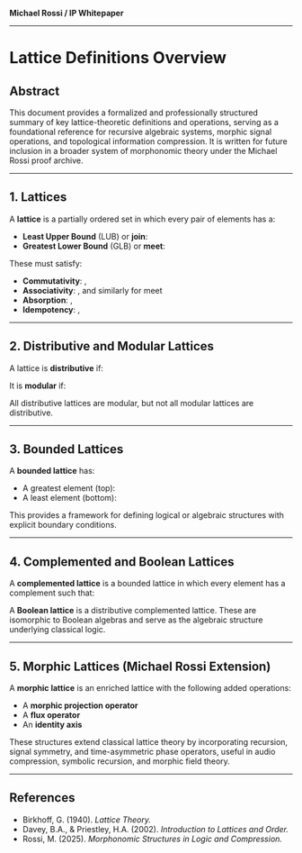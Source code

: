 **Michael Rossi / IP Whitepaper**

---

# **Lattice Definitions Overview**

## **Abstract**

This document provides a formalized and professionally structured summary of key lattice-theoretic definitions and operations, serving as a foundational reference for recursive algebraic systems, morphic signal operations, and topological information compression. It is written for future inclusion in a broader system of morphonomic theory under the Michael Rossi proof archive.

---

## **1\. Lattices**

A **lattice** is a partially ordered set in which every pair of elements has a:

* **Least Upper Bound** (LUB) or **join**:  
* **Greatest Lower Bound** (GLB) or **meet**:

These must satisfy:

* **Commutativity**: ,  
* **Associativity**: , and similarly for meet  
* **Absorption**: ,  
* **Idempotency**: ,

---

## **2\. Distributive and Modular Lattices**

A lattice is **distributive** if:

It is **modular** if:

All distributive lattices are modular, but not all modular lattices are distributive.

---

## **3\. Bounded Lattices**

A **bounded lattice** has:

* A greatest element (top):  
* A least element (bottom):

This provides a framework for defining logical or algebraic structures with explicit boundary conditions.

---

## **4\. Complemented and Boolean Lattices**

A **complemented lattice** is a bounded lattice in which every element has a complement such that:

A **Boolean lattice** is a distributive complemented lattice. These are isomorphic to Boolean algebras and serve as the algebraic structure underlying classical logic.

---

## **5\. Morphic Lattices (Michael Rossi Extension)**

A **morphic lattice** is an enriched lattice with the following added operations:

* A **morphic projection operator**  
* A **flux operator**  
* An **identity axis**

These structures extend classical lattice theory by incorporating recursion, signal symmetry, and time-asymmetric phase operators, useful in audio compression, symbolic recursion, and morphic field theory.

---

## **References**

* Birkhoff, G. (1940). *Lattice Theory.*  
* Davey, B.A., & Priestley, H.A. (2002). *Introduction to Lattices and Order.*  
* Rossi, M. (2025). *Morphonomic Structures in Logic and Compression.*

